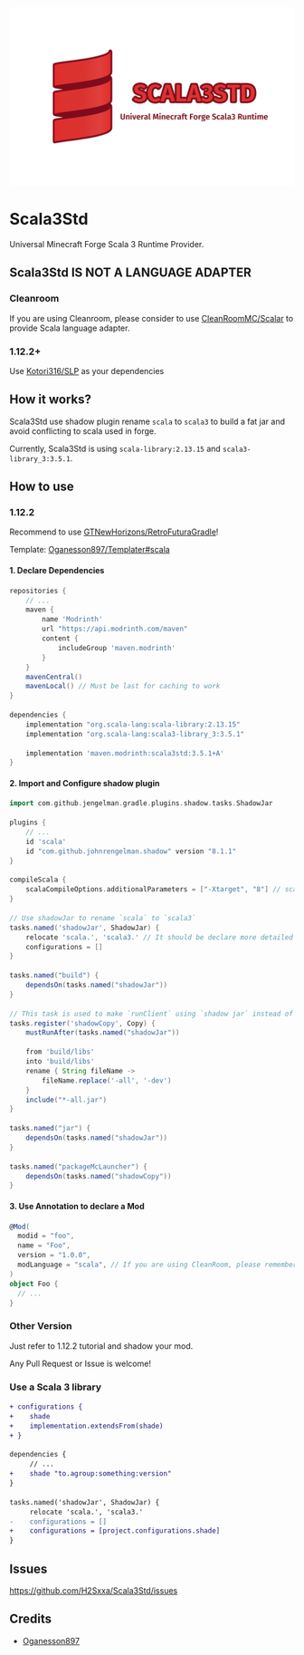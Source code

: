 ![banner](doc/scala3std.png)

# Scala3Std

Universal Minecraft Forge Scala 3 Runtime Provider.

## Scala3Std **IS NOT A LANGUAGE ADAPTER**

### Cleanroom

If you are using Cleanroom, please consider to use [CleanRoomMC/Scalar](https://github.com/CleanroomMC/Scalar) to
provide Scala language adapter.

### 1.12.2+

Use [Kotori316/SLP](https://github.com/Kotori316/SLP) as your dependencies

## How it works?

Scala3Std use shadow plugin rename `scala` to `scala3` to build a fat jar and avoid conflicting to scala used in forge.

Currently, Scala3Std is using `scala-library:2.13.15` and `scala3-library_3:3.5.1`.

## How to use

### 1.12.2

Recommend to use [GTNewHorizons/RetroFuturaGradle](https://github.com/GTNewHorizons/RetroFuturaGradle)!

Template: [Oganesson897/Templater#scala](https://github.com/Oganesson897/Templater/tree/scala)

#### 1. Declare Dependencies

```groovy
repositories {
    // ...
    maven {
        name 'Modrinth'
        url "https://api.modrinth.com/maven"
        content {
            includeGroup 'maven.modrinth'
        }
    }
    mavenCentral()
    mavenLocal() // Must be last for caching to work
}

dependencies {
    implementation "org.scala-lang:scala-library:2.13.15"
    implementation "org.scala-lang:scala3-library_3:3.5.1"

    implementation 'maven.modrinth:scala3std:3.5.1+A'
}
```

#### 2. Import and Configure shadow plugin

```groovy
import com.github.jengelman.gradle.plugins.shadow.tasks.ShadowJar

plugins {
    // ...
    id 'scala'
    id "com.github.johnrengelman.shadow" version "8.1.1"
}

compileScala {
    scalaCompileOptions.additionalParameters = ["-Xtarget", "8"] // scala/scala3#13810
}

// Use shadowJar to rename `scala` to `scala3`
tasks.named('shadowJar', ShadowJar) {
    relocate 'scala.', 'scala3.' // It should be declare more detailed for compat
    configurations = []
}

tasks.named("build") {
    dependsOn(tasks.named("shadowJar"))
}

// This task is used to make `runClient` using `shadow jar` instead of `common jar`.
tasks.register('shadowCopy', Copy) {
    mustRunAfter(tasks.named("shadowJar"))

    from 'build/libs'
    into 'build/libs'
    rename { String fileName ->
        fileName.replace('-all', '-dev')
    }
    include("*-all.jar")
}

tasks.named("jar") {
    dependsOn(tasks.named("shadowJar"))
}

tasks.named("packageMcLauncher") {
    dependsOn(tasks.named("shadowCopy"))
}
```

#### 3. Use Annotation to declare a Mod

```scala 3
@Mod(
  modid = "foo",
  name = "Foo",
  version = "1.0.0",
  modLanguage = "scala", // If you are using CleanRoom, please remember to implementation `Scalar`
)
object Foo {
  // ...
}
```

### Other Version

Just refer to 1.12.2 tutorial and shadow your mod.

Any Pull Request or Issue is welcome!

### Use a Scala 3 library

```diff
+ configurations {
+    shade
+    implementation.extendsFrom(shade)
+ }

dependencies {
	 // ...
+    shade "to.agroup:something:version"
}

tasks.named('shadowJar', ShadowJar) {
     relocate 'scala.', 'scala3.'
-    configurations = []
+    configurations = [project.configurations.shade]
}
```

## Issues

https://github.com/H2Sxxa/Scala3Std/issues

## Credits

- [Oganesson897](https://github.com/Oganesson897)
